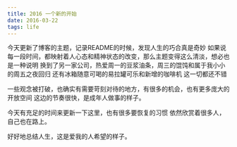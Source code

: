 ```yaml
---
title: 2016 一个新的开始
date: 2016-03-22
tags: life
---
```



今天更新了博客的主题，记录README的时候，发现人生的巧合真是奇妙
如果说每一段时间，都映射着人心态和精神状态的改变，那么主题变得这么清淡，想必也是一种说明
换到了另一家公司，热爱周一的豆浆油条，周三的馄饨和属于我小小的周五之夜回归
还有冰箱随意可喝的易拉罐可乐和新增的咖啡机
这一切都还不错

一些观念被打破，也确实有需要苛刻对待的地方，有很多的机会，也有更多庞大的开放空间
这边的节奏很快，是成年人做事的样子。

今天有充足的时间来更新一下这里，也有很多要恢复的习惯
依然欣赏着很多人，自己也在路上。

好好地总结人生，这是爱我的人希望的样子。




